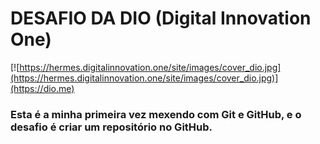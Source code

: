 # DESAFIO DA  DIO (Digital Innovation One)

[![https://hermes.digitalinnovation.one/site/images/cover_dio.jpg](https://hermes.digitalinnovation.one/site/images/cover_dio.jpg)](https://dio.me)

### Esta é a minha primeira vez mexendo com Git e GitHub,  e o desafio é  criar um repositório no GitHub.
